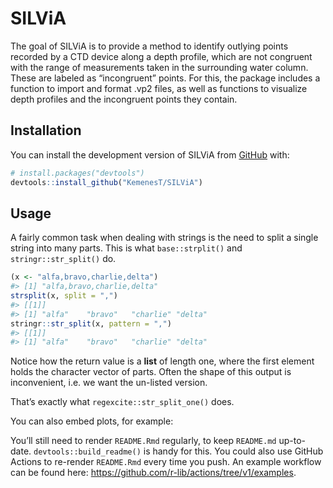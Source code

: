 
<!-- README.md is generated from README.Rmd. Please edit that file -->

# SILViA

<!-- badges: start -->
<!-- badges: end -->

The goal of SILViA is to provide a method to identify outlying points
recorded by a CTD device along a depth profile, which are not congruent
with the range of measurements taken in the surrounding water column.
These are labeled as “incongruent” points. For this, the package
includes a function to import and format .vp2 files, as well as
functions to visualize depth profiles and the incongruent points they
contain.

## Installation

You can install the development version of SILViA from
[GitHub](https://github.com/) with:

``` r
# install.packages("devtools")
devtools::install_github("KemenesT/SILViA")
```

## Usage

A fairly common task when dealing with strings is the need to split a
single string into many parts. This is what `base::strplit()` and
`stringr::str_split()` do.

``` r
(x <- "alfa,bravo,charlie,delta")
#> [1] "alfa,bravo,charlie,delta"
strsplit(x, split = ",")
#> [[1]]
#> [1] "alfa"    "bravo"   "charlie" "delta"
stringr::str_split(x, pattern = ",")
#> [[1]]
#> [1] "alfa"    "bravo"   "charlie" "delta"
```

Notice how the return value is a **list** of length one, where the first
element holds the character vector of parts. Often the shape of this
output is inconvenient, i.e. we want the un-listed version.

That’s exactly what `regexcite::str_split_one()` does.

You can also embed plots, for example:

You’ll still need to render `README.Rmd` regularly, to keep `README.md`
up-to-date. `devtools::build_readme()` is handy for this. You could also
use GitHub Actions to re-render `README.Rmd` every time you push. An
example workflow can be found here:
<https://github.com/r-lib/actions/tree/v1/examples>.

